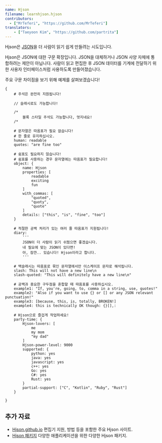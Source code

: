 ```yaml
---
name: Hjson
filename: learnhjson.hjson
contributors:
  - ["MrTeferi", "https://github.com/MrTeferi"]
translators:
    - ["Taeyoon Kim", "https://github.com/partrita"]
---
```


Hjson은 [JSON](../json/)을 더 사람이 읽기 쉽게 만들려는 시도입니다.

Hjson은 JSON에 대한 구문 확장입니다.
JSON을 대체하거나 JSON 사양 자체에 통합하려는 제안이 아닙니다.
사람이 읽고 편집한 후 JSON 데이터를 기계에 전달하기 위한 사용자 인터페이스처럼 사용하도록 만들어졌습니다.

주요 구문 차이점을 보기 위해 예제를 살펴보겠습니다!

```
{
    # 주석은 완전히 지원됩니다!

    // 슬래시로도 가능합니다!

    /*
        블록 스타일 주석도 가능합니다, 멋지네요!
    /*

    # 문자열은 따옴표가 필요 없습니다!
    # 한 줄로 유지하십시오.
    human: readable
    quotes: "are fine too"

    # 쉼표도 필요하지 않습니다!
    # 쉼표를 사용하는 경우 문자열에는 따옴표가 필요합니다!
    object: {
        name: Hjson
        properties: [
            readable
            exciting
            fun
        ]
        with_commas: [
            "quoted",
            "quoty",
            "quote"
        ]
        details: ["this", "is", "fine", "too"]
    }

    # 적절한 공백 처리가 있는 여러 줄 따옴표가 지원됩니다!
    diary:
        '''
        JSON이 더 사람이 읽기 쉬웠으면 좋겠습니다.
        내 필요에 맞는 JSON이 있다면!
        아, 잠깐.. 있습니다! Hjson이라고 합니다.
        '''

    # 백슬래시는 따옴표로 묶인 문자열에서만 이스케이프 문자로 해석됩니다.
    slash: This will not have a new line\n
    slash-quoted: "This will definitely have a new line\n"

    # 공백과 중요한 구두점을 혼합할 때 따옴표를 사용하십시오.
    example1: "If, you're, going, to, comma in a string, use, quotes!"
    example2: "Also if you want to use {} or [] or any JSON relevant punctuation!"
    example3: [because, this, is, totally, BROKEN!]
    example4: this is technically OK though: {}[],:

    # Hjson으로 즐겁게 작업하세요!
    party-time: {
        Hjson-lovers: [
            me
            my mom
            "my dad"
        ]
        Hjson-power-level: 9000
        supported: {
            python: yes
            java: yes
            javascript: yes
            c++: yes
            Go: yes
            C#: yes
            Rust: yes
        }
        partial-support: ["C", "Kotlin", "Ruby", "Rust"]
    }

}
```

## 추가 자료

* [Hjson.github.io](https://hjson.github.io/) 편집기 지원, 방법 등을 포함한 주요 Hjson 사이트.
* [Hjson 패키지](https://github.com/hjson/) 다양한 애플리케이션을 위한 다양한 Hjson 패키지.